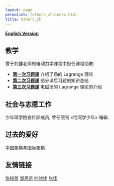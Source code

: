 ```yaml
---
layout: page
permalink: /others_zh/index.html
title: Others_zh
---
```


**[English Version](https://zian-chen.github.io/others/)**

## 教学

曾于刘健老师的电动力学课程中担任课程助教:
- **[第一次习题课](https://zian-chen.github.io/file/TD-1.pdf)** 介绍了场的 Lagrange 理论
- **[第二次习题课](https://zian-chen.github.io/file/TD-2.pdf)** 部分课后习题的知识总结
- **[第三次习题课](https://zian-chen.github.io/file/TD-3.pdf)** 电磁场的 Lagrange 理论的介绍

## 社会与志愿工作

少年班学院宣传部成员, 曾任院刊 «恰同学少年» 编辑.

## 过去的爱好

中国象棋与国际象棋.

## 友情链接

[张梓昂](https://zhang-ziang.github.io/) [邹思远](https://siyuan-zou.github.io/) [叶骁炜](https://xiaoweiyexavier.github.io/) [张佳](https://oyyko.com/)

<!--<div class="third">
<img src="/images/prelection1.JPG">
<img src="/images/speech1.JPG">
<img src="/images/speech3.JPG">
</div> -->

